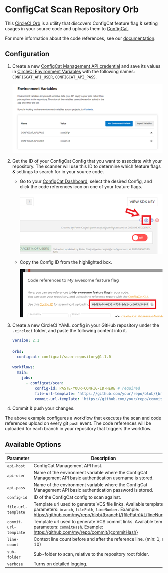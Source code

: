 # ConfigCat Scan Repository Orb
This [CircleCI Orb](https://circleci.com/developer/orbs/orb/configcat/scan-repository) is a utility that discovers ConfigCat feature flag & setting usages in your source code and uploads them to [ConfigCat](https://configcat.com).

For more information about the code references, see our [documentation](https://configcat.com/docs/advanced/code-references/overview).

## Configuration
1. Create a new [ConfigCat Management API credential](https://app.configcat.com/my-account/public-api-credentials) and save its values in [CircleCI Environment Variables](https://circleci.com/docs/2.0/env-vars/#setting-an-environment-variable-in-a-project) with the following names: `CONFIGCAT_API_USER`, `CONFIGCAT_API_PASS`.

    ![secrets](https://raw.githubusercontent.com/configcat/scan-repository-orb/main/assets/secrets.png  "secrets")

2. Get the ID of your ConfigCat Config that you want to associate with your repository. The scanner will use this ID to determine which feature flags & settings to search for in your source code.
    - Go to your [ConfigCat Dashboard](https://app.configcat.com), select the desired Config, and click the code references icon on one of your feature flags.

      ![code-ref](https://raw.githubusercontent.com/configcat/scan-repository-orb/main/assets/code_ref.png  "code-ref")
    - Copy the Config ID from the highlighted box.

      ![config-id](https://raw.githubusercontent.com/configcat/scan-repository-orb/main/assets/config_id.png  "config-id")

3. Create a new CircleCI YAML config in your GitHub repository under the `.circleci` folder, and paste the following content into it.
    ```yaml
    version: 2.1

    orbs:
      configcat: configcat/scan-repository@1.1.0

    workflows:
      main:
        jobs:
          - configcat/scan:
              config-id: PASTE-YOUR-CONFIG-ID-HERE # required
              file-url-template: 'https://github.com/your/repo/blob/{branch}/{filePath}#L{lineNumber}' # optional, used to generate links to your repository
              commit-url-template: 'https://github.com/your/repo/commit/{commitHash}' # optional, used to generate links to your repository
    ```

4. Commit & push your changes.

The above example configures a workflow that executes the scan and code references upload on every git `push` event.
The code references will be uploaded for each branch in your repository that triggers the workflow. 

## Available Options

| Parameter             | Description                                                                | Required   | Default             |
| --------------------- | -------------------------------------------------------------------------- | ---------- | ------------------- |
| `api-host`            | ConfigCat Management API host.                                             | yes        | `api.configcat.com` |
| `api-user`            | Name of the environment variable where the ConfigCat Management API basic authentication username is stored.                                                                                              | yes        | CONFIGCAT_API_USER  |
| `api-pass`            | Name of the environment variable where the ConfigCat Management API basic authentication password is stored.                                                                                              | yes        | CONFIGCAT_API_PASS  |
| `config-id`           | ID of the ConfigCat config to scan against.                                | yes        |                     |
| `file-url-template`   | Template url used to generate VCS file links. Available template parameters: `branch`, `filePath`, `lineNumber`. Example: https://github.com/my/repo/blob/{branch}/{filePath}#L{lineNumber}                           | no         |                     |
| `commit-url-template` | Template url used to generate VCS commit links. Available template parameters: `commitHash`. Example: https://github.com/my/repo/commit/{commitHash}                                                               | no         |                     |
| `line-count`          | Context line count before and after the reference line. (min: 1, max: 10)  | no         | 5                   |
| `sub-folder`          | Sub-folder to scan, relative to the repository root folder.                | no         |                     |
| `verbose`             | Turns on detailed logging.                                                 | no         | false               |
